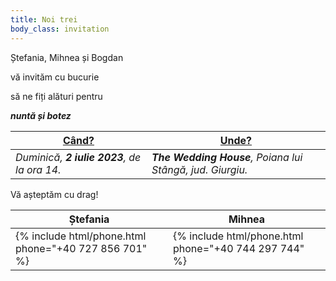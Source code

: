 ```yaml
---
title: Noi trei
body_class: invitation
---
```


<p class="lovely">Ștefania, Mihnea și Bogdan</p>

vă invităm cu bucurie

să ne fiți alături pentru

**_nuntă și botez_**

| [Când?](cand) | [Unde?](unde) |
| --- | --- |
| _Duminică, **2 iulie 2023**, de la ora 14._ | _**The Wedding House**, Poiana lui Stângă, jud. Giurgiu._ |

Vă așteptăm cu drag!

| <span class="lovely">Ștefania</span> | <span class="lovely">Mihnea</span> |
| --- | --- |
| {% include html/phone.html phone="+40 727 856 701" %} | {% include html/phone.html phone="+40 744 297 744" %} |
